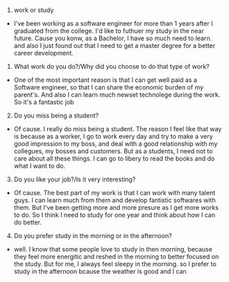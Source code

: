 1. work or study

  * I've been working as a software engineer for more than 1 years after I graduated from the college. I'd like to futhuer my study in the near future. Cause you konw, as a Bachelor, I have so much need to learn. and also I just found out that I need to get a master degree for a better career development.


1. What work do you do?\/Why did you choose to do that type of work?

  * One of the most important reason is that I can get well paid as a Software engineer, so that I can share the economic burden of my parent's. And also I can learn much newset technolege during the work. So it's a fantastic job

2. Do you miss being a student?

  * Of cause. I really do miss being a student. The reason I feel like that way is because as a worker, I go to work every day and try to make a very good impression to my boss, and deal with a good relationship with my collegues, my bosses and customers. But as a students, I need not to care about all these things. I can go to libery to read the books and do what I want to do.

3. Do you like your job?\/Is it very interesting?

  * Of cause. The best part of my work is that I can work with many talent guys. I can learn much from them and develop fantistic softwares with them. But I've been getting more and more presure as I get more works to do. So I think I need to study for one year and think about how I can do better.

4. Do you prefer study in the morning or in the afternoon?

  * well. I know that some people love to study in then morning, because they feel more energitic and reshed in the morning to better focused on the study. But for me, I always feel sleepy in the morning. so I prefer to study in the afternoon bcause the weather is good and I can


